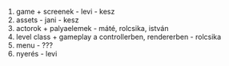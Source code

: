 1. game + screenek - levi - kesz
2. assets - jani - kesz
3. actorok + palyaelemek - máté, rolcsika, istván
4. level class + gameplay a controllerben, rendererben - rolcsika
5. menu - ???
6. nyerés - levi
